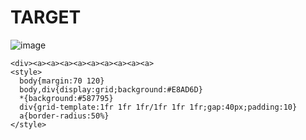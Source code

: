 # TARGET

![image](https://github.com/user-attachments/assets/ebac46a0-ce87-4765-b898-49a88dc5003c)

```
<div><a><a><a><a><a><a><a><a><a>
<style>
  body{margin:70 120}
  body,div{display:grid;background:#E8AD6D}
  *{background:#587795}
  div{grid-template:1fr 1fr 1fr/1fr 1fr 1fr;gap:40px;padding:10}
  a{border-radius:50%}
</style>
```
